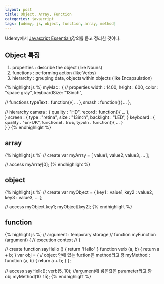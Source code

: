 ```yaml
---
layout: post
title: Object, Array, Function
categories: javascript
tags: [udemy, js, object, function, array, method]
---
```

<div class="message">Udemy에서 <a href="https://www.udemy.com/javascript-essentials/" target="_blank">Javascript Essentials</a>강의를 듣고 정리한 것이다.</div>

## Object 특징
1. properties : describe the object (like Nouns)
2. functions : performing action (like Verbs)
3. hierarchy : grouping data, objects within objects (like Encapsulation)

{% highlight js %}
myMac : 
{
// properties
width : 1400,
height : 600,
color : "space gray",
keyboardSize: "13inch",

// functions
typeText : function(){ ... },
smash : function(){ ... },

// hierarchy
camera : {
          quality : "HD",
          record : function(){ ... },  
        }
screen : {
          type : "retina",
          size : "13inch",
          backlight : "LED",
        }
keyboard : {
          quality : "en-UK",
          functional : true,
          typeIn : function(){ ... },   
        }
}
{% endhighlight %}

## array
{% highlight js %}
// create
var myArray = [
  value1,
  value2,
  value3,
  ...
];

// access
myArray[0];
{% endhighlight %}

## object
{% highlight js %}
// create
var myObject = {
  key1 : value1,
  key2 : value2,
  key3 : value3,
  ...
};

// access
myObject.key1;
myObject[key2];
{% endhighlight %}

## function
{% highlight js %}
// argument : temporary storage
// function myFunction (argument) {
//   execution context
// }

// create
function sayHello () {
  return "Hello"
}
function verb (a, b) {
  return a + b;
} 
var obj = {
  // object 안에 있는 fuction은 method라고 함
  myMethod : function (a, b) {
    return a + b;
  }
};

// access
sayHello();
verb(5, 10);  //argument에 넣은값은 parameter라고 함
obj.myMethod(10, 15);
{% endhighlight %}